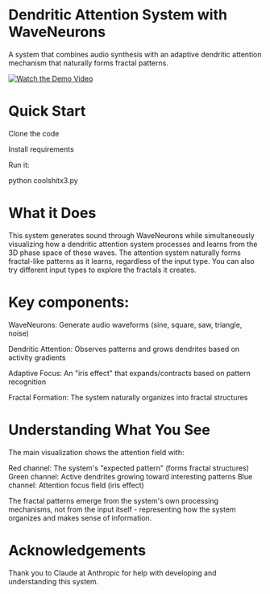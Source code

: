 # Dendritic Attention System with WaveNeurons

A system that combines audio synthesis with an adaptive dendritic attention mechanism that naturally forms fractal patterns.

[![Watch the Demo Video](https://img.youtube.com/vi/wEuj-rAS-KI/0.jpg)](https://youtu.be/wEuj-rAS-KI)

# Quick Start

Clone the code

Install requirements

Run it: 

python coolshitx3.py

# What it Does

This system generates sound through WaveNeurons while simultaneously visualizing how a dendritic attention system processes and
learns from the 3D phase space of these waves. The attention system naturally forms fractal-like patterns as it learns, regardless
of the input type. You can also try different input types to explore the fractals it creates. 

# Key components:

WaveNeurons: Generate audio waveforms (sine, square, saw, triangle, noise)

Dendritic Attention: Observes patterns and grows dendrites based on activity gradients

Adaptive Focus: An "iris effect" that expands/contracts based on pattern recognition

Fractal Formation: The system naturally organizes into fractal structures

# Understanding What You See

The main visualization shows the attention field with:

Red channel: The system's "expected pattern" (forms fractal structures)
Green channel: Active dendrites growing toward interesting patterns
Blue channel: Attention focus field (iris effect)

The fractal patterns emerge from the system's own processing mechanisms, not from the input itself - representing how the system organizes and makes sense of information.

# Acknowledgements

Thank you to Claude at Anthropic for help with developing and understanding this system.
